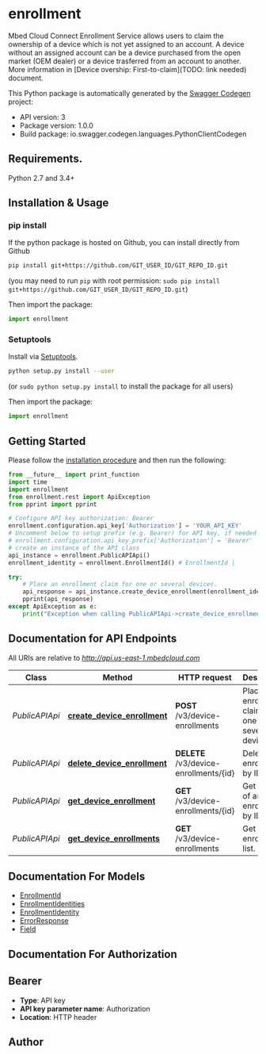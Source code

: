 # enrollment
Mbed Cloud Connect Enrollment Service allows users to claim the ownership of a device which is not yet assigned to an account. A device without an assigned account can be a device purchased from the open market (OEM dealer) or a device trasferred from an account to another. More information in [Device overship: First-to-claim](TODO: link needed) document. 

This Python package is automatically generated by the [Swagger Codegen](https://github.com/swagger-api/swagger-codegen) project:

- API version: 3
- Package version: 1.0.0
- Build package: io.swagger.codegen.languages.PythonClientCodegen

## Requirements.

Python 2.7 and 3.4+

## Installation & Usage
### pip install

If the python package is hosted on Github, you can install directly from Github

```sh
pip install git+https://github.com/GIT_USER_ID/GIT_REPO_ID.git
```
(you may need to run `pip` with root permission: `sudo pip install git+https://github.com/GIT_USER_ID/GIT_REPO_ID.git`)

Then import the package:
```python
import enrollment 
```

### Setuptools

Install via [Setuptools](http://pypi.python.org/pypi/setuptools).

```sh
python setup.py install --user
```
(or `sudo python setup.py install` to install the package for all users)

Then import the package:
```python
import enrollment
```

## Getting Started

Please follow the [installation procedure](#installation--usage) and then run the following:

```python
from __future__ import print_function
import time
import enrollment
from enrollment.rest import ApiException
from pprint import pprint

# Configure API key authorization: Bearer
enrollment.configuration.api_key['Authorization'] = 'YOUR_API_KEY'
# Uncomment below to setup prefix (e.g. Bearer) for API key, if needed
# enrollment.configuration.api_key_prefix['Authorization'] = 'Bearer'
# create an instance of the API class
api_instance = enrollment.PublicAPIApi()
enrollment_identity = enrollment.EnrollmentId() # EnrollmentId | 

try:
    # Place an enrollment claim for one or several devices.
    api_response = api_instance.create_device_enrollment(enrollment_identity)
    pprint(api_response)
except ApiException as e:
    print("Exception when calling PublicAPIApi->create_device_enrollment: %s\n" % e)

```

## Documentation for API Endpoints

All URIs are relative to *http://api.us-east-1.mbedcloud.com*

Class | Method | HTTP request | Description
------------ | ------------- | ------------- | -------------
*PublicAPIApi* | [**create_device_enrollment**](docs/PublicAPIApi.md#create_device_enrollment) | **POST** /v3/device-enrollments | Place an enrollment claim for one or several devices.
*PublicAPIApi* | [**delete_device_enrollment**](docs/PublicAPIApi.md#delete_device_enrollment) | **DELETE** /v3/device-enrollments/{id} | Delete an enrollment by ID.
*PublicAPIApi* | [**get_device_enrollment**](docs/PublicAPIApi.md#get_device_enrollment) | **GET** /v3/device-enrollments/{id} | Get details of an enrollment by ID.
*PublicAPIApi* | [**get_device_enrollments**](docs/PublicAPIApi.md#get_device_enrollments) | **GET** /v3/device-enrollments | Get enrollment list.


## Documentation For Models

 - [EnrollmentId](docs/EnrollmentId.md)
 - [EnrollmentIdentities](docs/EnrollmentIdentities.md)
 - [EnrollmentIdentity](docs/EnrollmentIdentity.md)
 - [ErrorResponse](docs/ErrorResponse.md)
 - [Field](docs/Field.md)


## Documentation For Authorization


## Bearer

- **Type**: API key
- **API key parameter name**: Authorization
- **Location**: HTTP header


## Author



